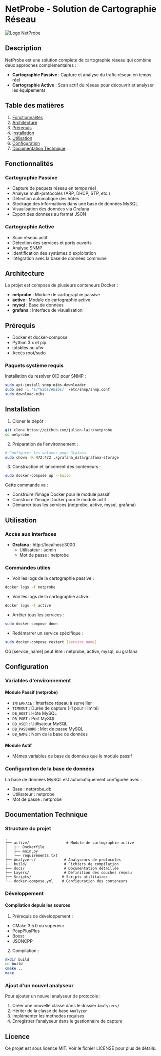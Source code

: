 # NetProbe - Solution de Cartographie Réseau

![Logo NetProbe](Logo-NetProbe.webp)

## Description

NetProbe est une solution complète de cartographie réseau qui combine deux approches complémentaires :
- **Cartographie Passive** : Capture et analyse du trafic réseau en temps réel
- **Cartographie Active** : Scan actif du réseau pour découvrir et analyser les équipements

## Table des matières

1. [Fonctionnalités](#fonctionnalités)
2. [Architecture](#architecture)
3. [Prérequis](#prérequis)
4. [Installation](#installation)
5. [Utilisation](#utilisation)
6. [Configuration](#configuration)
7. [Documentation Technique](#documentation-technique)

## Fonctionnalités

### Cartographie Passive
- Capture de paquets réseau en temps réel
- Analyse multi-protocoles (ARP, DHCP, STP, etc.)
- Détection automatique des hôtes
- Stockage des informations dans une base de données MySQL
- Visualisation des données via Grafana
- Export des données au format JSON

### Cartographie Active
- Scan réseau actif
- Détection des services et ports ouverts
- Analyse SNMP
- Identification des systèmes d'exploitation
- Intégration avec la base de données commune

## Architecture

Le projet est composé de plusieurs conteneurs Docker :
- **netprobe** : Module de cartographie passive
- **active** : Module de cartographie active
- **mysql** : Base de données
- **grafana** : Interface de visualisation

## Prérequis

- Docker et docker-compose
- Python 3.x et pip
- iptables ou ufw
- Accès root/sudo

### Paquets système requis

Installation du resolver OID pour SNMP :
```bash
sudo apt-install snmp-mibs-downloader
sudo sed -i 's/^mibs/#mibs/' /etc/snmp/snmp.conf
sudo download-mibs
```

## Installation

1. Cloner le dépôt :
```bash
git clone https://github.com/julien-lair/netprobe
cd netprobe
```

2. Préparation de l'environnement :
```bash
# Configurer les volumes pour Grafana
sudo chown -R 472:472 ./grafana_data/grafana-storage
```

3. Construction et lancement des conteneurs :
```bash
sudo docker-compose up --build
```

Cette commande va :
- Construire l'image Docker pour le module passif
- Construire l'image Docker pour le module actif
- Démarrer tous les services (netprobe, active, mysql, grafana)

## Utilisation

### Accès aux interfaces

- **Grafana** : http://localhost:3000
  - Utilisateur : admin
  - Mot de passe : netprobe

### Commandes utiles

- Voir les logs de la cartographie passive :
```bash
docker logs -f netprobe
```

- Voir les logs de la cartographie active :
```bash
docker logs -f active
```

- Arrêter tous les services :
```bash
sudo docker-compose down
```

- Redémarrer un service spécifique :
```bash
sudo docker-compose restart [service_name]
```
Où [service_name] peut être : netprobe, active, mysql, ou grafana

## Configuration

### Variables d'environnement

#### Module Passif (netprobe)
- `INTERFACE` : Interface réseau à surveiller
- `TIMEOUT` : Durée de capture (-1 pour illimité)
- `DB_HOST` : Hôte MySQL
- `DB_PORT` : Port MySQL
- `DB_USER` : Utilisateur MySQL
- `DB_PASSWORD` : Mot de passe MySQL
- `DB_NAME` : Nom de la base de données

#### Module Actif
- Mêmes variables de base de données que le module passif

### Configuration de la base de données

La base de données MySQL est automatiquement configurée avec :
- Base : netprobe_db
- Utilisateur : netprobe
- Mot de passe : netprobe

## Documentation Technique

### Structure du projet

```
.
├── active/                 # Module de cartographie active
│   ├── Dockerfile
│   ├── main.py
│   └── requirements.txt
├── Analyzers/             # Analyseurs de protocoles
├── build/                 # Fichiers de compilation
├── docs/                  # Documentation détaillée
├── Layers/                # Définition des couches réseau
├── Scripts/              # Scripts utilitaires
└── docker-compose.yml    # Configuration des conteneurs
```

### Développement

#### Compilation depuis les sources

1. Prérequis de développement :
- CMake 3.5.0 ou supérieur
- PcapPlusPlus
- Boost
- JSONCPP

2. Compilation :
```bash
mkdir build
cd build
cmake ..
make
```

### Ajout d'un nouvel analyseur

Pour ajouter un nouvel analyseur de protocole :
1. Créer une nouvelle classe dans le dossier `Analyzers/`
2. Hériter de la classe de base `Analyzer`
3. Implémenter les méthodes requises
4. Enregistrer l'analyseur dans le gestionnaire de capture

## Licence

Ce projet est sous licence MIT. Voir le fichier LICENSE pour plus de détails.
